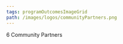 ```yaml
---
tags: programOutcomesImageGrid
path: /images/logos/communityPartners.png
---
```

6 Community Partners

